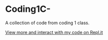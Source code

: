 # Coding1C-
A collection of code from coding 1 class. 

[View more and interact with my code on Repl.it](https://replit.com/@lukesamuelson1)
